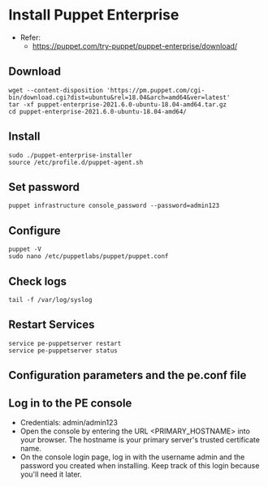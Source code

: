 # Install Puppet Enterprise

- Refer:
  - https://puppet.com/try-puppet/puppet-enterprise/download/

## Download
```
wget --content-disposition 'https://pm.puppet.com/cgi-bin/download.cgi?dist=ubuntu&rel=18.04&arch=amd64&ver=latest'
tar -xf puppet-enterprise-2021.6.0-ubuntu-18.04-amd64.tar.gz
cd puppet-enterprise-2021.6.0-ubuntu-18.04-amd64/
```

## Install
```
sudo ./puppet-enterprise-installer
source /etc/profile.d/puppet-agent.sh
```

## Set password
```
puppet infrastructure console_password --password=admin123
```

## Configure
```
puppet -V
sudo nano /etc/puppetlabs/puppet/puppet.conf
```

## Check logs
```
tail -f /var/log/syslog
```

## Restart Services
```
service pe-puppetserver restart
service pe-puppetserver status
```

## Configuration parameters and the pe.conf file

## Log in to the PE console
- Credentials: admin/admin123
- Open the console by entering the URL <PRIMARY_HOSTNAME> into your browser. The hostname is your primary server's trusted certificate name.
- On the console login page, log in with the username admin and the password you created when installing. Keep track of this login because you'll need it later.
